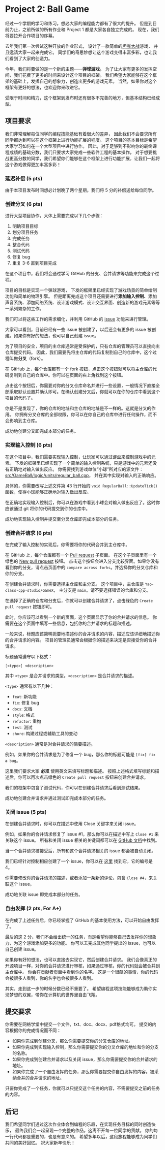 # Project 2: Ball Game

经过一个学期的学习和练习，想必大家的编程能力都有了很大的提升。
但是到目前为止，之前所做的所有作业和 Project 1 都是大家各自独立完成的。
现在，我们将要拉开合作项目的序幕。

去年我们第一次尝试这种开放的作业形式，
设计了一款简单的[坦克大战](https://github.com/Yao-class-cpp-studio/battle_game)游戏，
并且邀请大家一起来完成它。
同学们的奇思妙想让这个游戏变得丰富多彩，也让我们看到了大家的创造力。

今年，我们将要做的是一个新的主题——**弹球游戏**。
为了让大家有更多的发挥空间，我们花费了更多的时间来设计这个项目的框架。
我们希望大家能够在这个框架的基础上，发挥自己的想象力，创造出更多的游戏元素。
当然，如果你对这个框架有更好的想法，也欢迎你来改进它。

受限于时间和精力，这个框架到发布时还有很多不完善的地方，但基本结构已经成型。

## 项目要求

我们非常理解每位同学的编程技能基础有着很大的差异，
因此我们不会要求所有同学都达到可以在这个框架上进行功能扩展的程度。
这个项目的基本目标是希望大家学习如何在一个大型项目中进行协作。
因此，对于足够到不影响你的最终课程成绩的基础分数，我们只要求大家完成一些软件工程的基本操作。
对于想要挑战更高分数的同学，我们希望你们能够在这个框架上进行功能扩展，让我们一起将这个游戏做得更加丰富多彩！

### 延迟补偿 (5 pts)

由于本项目发布时间想必计划晚了两个星期，我们将 5 分的补偿送给每位同学。

### 创建分叉 (6 pts)

进行大型项目协作，大体上需要完成以下几个步骤：

1. 明确项目目标
2. 划分项目任务
3. 完成任务
4. 整合代码
5. 测试代码
6. 修复 bug
7. 重复 3-6 直到项目完成

在这个项目中，我们将会通过学习 GitHub 的分支、合并请求等功能来完成这个过程。

项目的目标是实现一个弹球游戏，
下发的框架里已经实现了游戏场景的简单绘制功能和简单的物理引擎。
但是距离完成这个项目还需要进行**添加输入控制**、添加声音系统、添加网络系统、设计游戏模式、设计交互界面、创造新的游戏元素等等一系列繁杂的工作。

我们可以将这些工作的需求细化，并利用 GitHub 的 [issue](https://github.com/Yao-class-cpp-studio/GameX/issues) 功能来进行管理。

大家可以看到，目前已经有一些 issue 被创建了，以后还会有更多的 issue 被创建。如果你有好的想法，也可以自己创建 issue。

为了项目的安全，项目的主仓库通常是受保护的，只有仓库的管理员可以直接向主仓库提交代码。
因此，我们需要先将主仓库的代码复制到自己的仓库中，这个过程叫做**分叉**（fork）。

在 GitHub 上，每个仓库都有一个 fork 按钮，点击这个按钮就可以将主仓库的代码复制到自己的仓库中。你可以在页面的右上角找到这个按钮。

点击这个按钮后，你需要对你的分叉仓库命名并进行一些设置，一般情况下直接全部采取默认设置并确认即可。在确认创建分叉后，你就可以在你的仓库中看到这个项目的代码了。

你是不是发现了，你的仓库的地址和主仓库的地址是不一样的。这就是分叉的作用。
你拥有分叉仓库的全部权限，你可以在你自己的仓库中进行任何操作，而不会影响到主仓库。

成功地创建分叉即完成本部分的任务。

### 实现输入控制 (6 pts)

在这个项目中，我们需要实现输入控制，让玩家可以通过键盘来控制游戏中的元素。
下发的框架里已经实现了一个简单的输入控制系统，只是游戏中的元素还没有正确地对输入做出反应。
你需要找到游戏单位“小球”所对应的源文件：[src/GameBall/logic/units/regular_ball.cpp](../../src/GameBall/logic/units/regular_ball.cpp)，
并在其中实现对输入的正确响应。

具体的，你需要改写上述文件第 43 行开始的 `void RegularBall::UpdateTick()` 函数，使得小球能够正确地对输入做出反应。

在正确地实现输入控制后，你可以在游戏中看到小球会对输入做出反应了。这时你应该通过 git 将你的代码提交到你的仓库中。

成功地实现输入控制并提交至分叉仓库即完成本部分的任务。

### 创建合并请求 (6 pts)

在完成了输入控制的实现后，你需要将你的代码合并到主仓库中。

在 GitHub 上，每个仓库都有一个 [Pull request](https://github.com/Yao-class-cpp-studio/GameX/pulls) 子页面。
在这个子页面里有一个绿色的 [New pull request](https://github.com/Yao-class-cpp-studio/GameX/compare) 按钮。
点击这个按钮会进入分支比较界面。如果你没有看到你的分支，请点击页面中的 `compare across forks`。并选择你的分叉仓库和你的分支。

在创建合并请求时，你需要选择主仓库和主分支。
这个项目中，主仓库是 `Yao-class-cpp-studio/GameX`， 主分支是 `main`。请不要选择错误的仓库和分支。

在选择了正确的仓库和分支后，你就可以创建合并请求了，点击绿色的 `Create pull request` 按钮即可。

此时，你应该可以看到一个新的页面，这个页面显示了你的合并请求的信息。
你需要在这个页面中填写一些信息，包括你的合并请求的标题和描述。

一般来说，标题应该简明扼要地描述你的合并请求的内容，描述应该详细地描述你的合并请求的内容。
项目的管理员通常会根据你的描述来决定是否接受你的合并请求。

标题通常遵守以下格式：

```
[<type>] <description>
```

其中 `<type>` 是合并请求的类型，`<description>` 是合并请求的描述。

`<type>` 通常有以下几种：

- `feat`: 新功能
- `fix`: 修复 bug
- `docs`: 文档
- `style`: 格式
- `refactor`: 重构
- `test`: 测试
- `chore`: 构建过程或辅助工具的变动

`<description>` 通常是对合并请求的简要描述。

例如，如果你的合并请求是为了修复一个 bug，那么你的标题可能是 `[fix] fix a bug`。

这里我们要求大家 **必须** 使用英文来填写标题和描述。
按照上述格式填写标题和描述后，你可以再次点击绿色的 `Create pull request` 按钮来创建合并请求。

我们的框架中包含了测试代码，你可以在创建合并请求后看到测试结果。

成功地创建合并请求并通过测试即完成本部分的任务。

### 关闭 issue (5 pts)

在创建合并请求时，你可以在描述中使用 Close 关键字来关闭 issue。

例如，如果你的合并请求修复了 issue #1，那么你可以在描述中写上 `Close #1` 来关联这个 issue。
所有和关闭 issue 相关的关键词都可以在 [GitHub 文档](https://docs.github.com/en/github/managing-your-work-on-github/closing-issues-using-keywords)中找到。

当一个合并请求被接受后，所有和这个合并请求相关的 issue 都会被自动关闭。

我们已经针对控制相应创建了一个 issue，你可以在 [这里](https://github.com/Yao-class-cpp-studio/GameX/issues/4) 找到它，它的编号是 4。

你需要修改你的合并请求的描述，或者添加一条新的评论，包含 `Close #4`，来关联这个 issue。

成功地关联 issue 即完成本部分的任务。

### 自由发挥 (2 pts, For A+)

在完成了上述任务后，你已经掌握了 GitHub 的基本使用方法，可以开始自由发挥了。

最后的这 2 分，我们不会给出统一的任务，而是希望你能够自己去发挥你的想象力，为这个游戏添加更多的功能。
你可以去完成其他同学提出的 issue，也可以自己创建 issue。

如果你有好的想法，也可以直接去实现它，然后创建合并请求。
我们会像真正的开源项目一样，对你的合并请求进行审核，如果通过审核，你的代码就会被合并到主仓库中。
你会在[贡献者页面](https://github.com/Yao-class-cpp-studio/GameX/graphs/contributors)中看到你的名字。
这是一个很酷的事情，你的代码会被很多人看到，你的名字也会被很多人看到。

其实，走到这一步的时候分数已经不重要了。
希望编程这项技能能够成为助你实现梦想的双翼，带你在计算机的世界里自由飞翔。

## 提交要求

你需要在网络学堂中提交一个文件，txt、doc、docx、pdf格式均可。
提交的内容根据你的完成情况而不同：

- 如果你完成到创建分叉，那么你需要提交你的分叉仓库的地址。
- 如果你完成到实现输入控制，那么你需要提交你的分叉仓库的地址和你的分支的名称。
- 如果你完成到创建合并请求以及关闭 issue，那么你需要提交你的合并请求的地址。
- 如果你完成了一个自由发挥的任务，那么你需要提交你自由发挥的内容，被采纳合并的合并请求的地址。

只要你完成了一个任务，你就可以只提交这个任务的内容，不需要提交之前的任务的内容。

## 后记

我们希望同学们通过这次作业体会到编程的乐趣，在实现任务目标的同时创造快乐，
最终我们会一起呈现一个完整的作品，这离不开每一位同学的贡献。
你的每一行代码都是重要的，也是有意义的。
希望多年以后，这段旅程能够成为同学们共同的美好回忆。
祝大家新年快乐！
